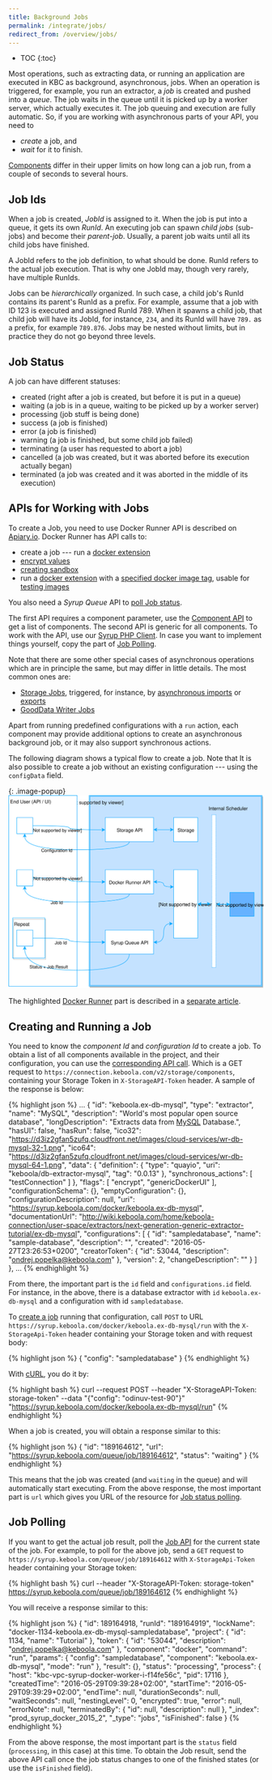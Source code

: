 ```yaml
---
title: Background Jobs
permalink: /integrate/jobs/
redirect_from: /overview/jobs/
---
```


* TOC
{:toc}

Most operations, such as extracting data, or running an application are executed in KBC as
background, asynchronous, jobs. When an operation is triggered, for example, you run an extractor, a
*job* is created and pushed into a *queue*. The job waits in the queue until it is picked up by a worker
server, which actually executes it. The job queuing and execution are fully automatic.
So, if you are working with asynchronous parts of your API, you need to

- *create* a job, and
- *wait* for it to finish.

[Components](/overview/) differ in their upper limits on how long can a job run,
from a couple of seconds to several hours.

## Job Ids
When a job is created, *JobId* is assigned to it. When the job is put into a queue, it gets its own *RunId*.
An executing job can spawn *child jobs* (sub-jobs) and become their *parent-job*.
Usually, a parent job waits until all its child jobs have finished.

A JobId refers to the job definition, to what should be done. RunId refers to the actual job execution. That is why
one JobId may, though very rarely, have multiple RunIds.

Jobs can be *hierarchically* organized.
In such case, a child job's RunId contains its parent's RunId as a prefix.
For example, assume that a job with ID 123 is executed and assigned RunId 789.
When it spawns a child job, that child job will have its JobId, for instance, `234`, and its RunId will have `789.` as a prefix,
for example `789.876`. Jobs may be nested without limits, but in practice they do not go beyond three levels.

## Job Status
A job can have different statuses:

- created (right after a job is created, but before it is put in a queue)
- waiting (a job is in a queue, waiting to be picked up by a worker server)
- processing (job stuff is being done)
- success (a job is finished)
- error (a job is finished)
- warning (a job is finished, but some child job failed)
- terminating (a user has requested to abort a job)
- cancelled (a job was created, but it was aborted before its execution actually began)
- terminated (a job was created and it was aborted in the middle of its execution)

## APIs for Working with Jobs
To create a Job, you need to use Docker Runner API is described on [Apiary.io](http://docs.kebooladocker.apiary.io/). Docker Runner
has API calls to:

- create a job --- run a [docker extension](/extend/docker/)
- [encrypt values](/overview/encryption/)
- [creating sandbox](/extend/common-interface/sandbox/)
- run a [docker extension](/extend/docker/) with a [specified docker image tag](http://docs.kebooladocker.apiary.io/#reference/run/create-a-job-with-image/run-job), usable for [testing images](https://developers.keboola.com/extend/docker/tutorial/automated-build/#run-test-jobs-of-your-new-image-against-live-configurations)

You also need a *Syrup Queue* API to [poll Job status](http://docs.syrupqueue.apiary.io/#reference/jobs/job/view-job-detail).

The first API requires a component parameter, use the [Component API](http://docs.keboola.apiary.io/#reference/component-configurations/list-components/get-components)
to get a list of components.
The second API is generic for all components. To work with the API, use our
[Syrup PHP Client](https://github.com/keboola/syrup-php-client). In case you want to implement things
yourself, copy the part of [Job Polling](https://github.com/keboola/syrup-php-client/blob/master/src/Keboola/Syrup/Client.php#L328).

Note that there are some other special cases of asynchronous operations which are
in principle the same, but may differ in little details. The most common ones are:

- [Storage Jobs](http://docs.keboola.apiary.io/#reference/jobs/manage-jobs/job-detail), triggered, for instance, by
[asynchronous imports](http://docs.keboola.apiary.io/#reference/tables/create-table-asynchronously/create-new-table-from-csv-file-asynchronously)
or [exports](http://docs.keboola.apiary.io/#reference/tables/table-export-asynchronously/asynchronous-export)
- [GoodData Writer Jobs](http://docs.keboolagooddatawriterv2.apiary.io/#introduction/synchronous-vs.-asynchronous-tasks)

Apart from running predefined configurations with a `run` action, each component may
provide additional options to create an asynchronous background job, or it may also support synchronous actions.

The following diagram shows a typical flow to create a job. Note that It is also possible to create a job without an existing
configuration --- using the `configData` field.

{: .image-popup}
![Asynchronous Jobs](/integrate/jobs/async-jobs.svg)

The highlighted [Docker Runner](/extend/docker-runner) part is described in a [separate article](/extend/docker-runner).

## Creating and Running a Job
You need to know the *component Id* and *configuration Id* to create a job. To obtain a list of all components available
in the project, and their configuration, you can use the
[corresponding API call](http://docs.keboola.apiary.io/#reference/component-configurations/list-components/get-components).
Which is a GET request to `https://connection.keboola.com/v2/storage/components`, containing your Storage Token in
`X-StorageAPI-Token` header.
A sample of the response is below:

{% highlight json %}
  ...
  {
    "id": "keboola.ex-db-mysql",
    "type": "extractor",
    "name": "MySQL",
    "description": "World's most popular open source database",
    "longDescription": "Extracts data from [MySQL](https://www.mysql.com/) Database.",
    "hasUI": false,
    "hasRun": false,
    "ico32": "https://d3iz2gfan5zufq.cloudfront.net/images/cloud-services/wr-db-mysql-32-1.png",
    "ico64": "https://d3iz2gfan5zufq.cloudfront.net/images/cloud-services/wr-db-mysql-64-1.png",
    "data": {
      "definition": {
        "type": "quayio",
        "uri": "keboola/db-extractor-mysql",
        "tag": "0.0.13"
      },
      "synchronous_actions": [
        "testConnection"
      ]
    },
    "flags": [
      "encrypt",
      "genericDockerUI"
    ],
    "configurationSchema": {},
    "emptyConfiguration": {},
    "configurationDescription": null,
    "uri": "https://syrup.keboola.com/docker/keboola.ex-db-mysql",
    "documentationUrl": "http://wiki.keboola.com/home/keboola-connection/user-space/extractors/next-generation-generic-extractor-tutorial/ex-db-mysql",
    "configurations": [
      {
        "id": "sampledatabase",
        "name": "sample-database",
        "description": "",
        "created": "2016-05-27T23:26:53+0200",
        "creatorToken": {
          "id": 53044,
          "description": "ondrej.popelka@keboola.com"
        },
        "version": 2,
        "changeDescription": ""
      }
    ]
  },
  ...
{% endhighlight %}

From there, the important part is the `id` field and `configurations.id` field. For instance, in the
above, there is a database extractor with `id` `keboola.ex-db-mysql` and a
configuration with id `sampledatabase`.

To [create a job](http://docs.kebooladocker.apiary.io/#reference/run/create-a-job/run-job)
running that configuration, call `POST` to URL `https://syrup.keboola.com/docker/keboola.ex-db-mysql/run`
with the `X-StorageApi-Token` header containing your Storage token and with request body:

{% highlight json %}
{
    "config": "sampledatabase"
}
{% endhighlight %}

With [cURL](/overview/api/#curl), you do it by:

{% highlight bash %}
curl --request POST --header "X-StorageAPI-Token: storage-token" --data "{\"config\": \"odinuv-test-90\"}" "https://syrup.keboola.com/docker/keboola.ex-db-mysql/run"
{% endhighlight %}

When a job is created, you will obtain a response similar to this:

{% highlight json %}
{
  "id": "189164612",
  "url": "https://syrup.keboola.com/queue/job/189164612",
  "status": "waiting"
}
{% endhighlight %}

This means that the job was created (and `waiting` in the queue) and will automatically start executing.
From the above response, the most important part is `url` which gives you URL of the resource for
[Job status polling](https://en.wikipedia.org/wiki/Polling_(computer_science)).

## Job Polling
If you want to get the actual job result, poll the [Job API](http://docs.syrupqueue.apiary.io/#reference/jobs/job/view-job-detail)
for the current state of the job. For example, to poll for the above job, send a `GET` request to
`https://syrup.keboola.com/queue/job/189164612` with `X-StorageApi-Token` header containing your Storage token:

{% highlight bash %}
curl --header "X-StorageAPI-Token: storage-token" https://syrup.keboola.com/queue/job/189164612
{% endhighlight %}

You will receive a response similar to this:

{% highlight json %}
{
  "id": 189164918,
  "runId": "189164919",
  "lockName": "docker-1134-keboola.ex-db-mysql-sampledatabase",
  "project": {
    "id": 1134,
    "name": "Tutorial"
  },
  "token": {
    "id": "53044",
    "description": "ondrej.popelka@keboola.com"
  },
  "component": "docker",
  "command": "run",
  "params": {
    "config": "sampledatabase",
    "component": "keboola.ex-db-mysql",
    "mode": "run"
  },
  "result": {},
  "status": "processing",
  "process": {
    "host": "kbc-vpc-syrup-docker-worker-i-f14fe56c",
    "pid": 17116
  },
  "createdTime": "2016-05-29T09:39:28+02:00",
  "startTime": "2016-05-29T09:39:29+02:00",
  "endTime": null,
  "durationSeconds": null,
  "waitSeconds": null,
  "nestingLevel": 0,
  "encrypted": true,
  "error": null,
  "errorNote": null,
  "terminatedBy": {
    "id": null,
    "description": null
  },
  "_index": "prod_syrup_docker_2015_2",
  "_type": "jobs",
  "isFinished": false
}
{% endhighlight %}

From the above response, the most important part is the `status` field (`processing`, in this case)
at this time. To obtain the Job result, send the above API call once the job status changes
to one of the finished states (or use the `isFinished` field).
